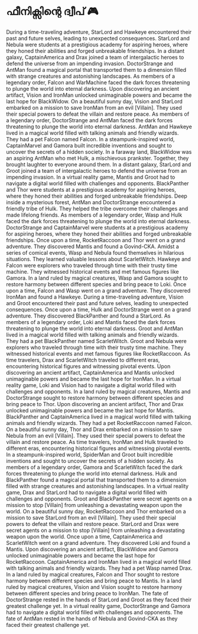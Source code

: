 # ഫീനിക്സിന്റെ ദ്വീപ് :video_game: 

During a time-traveling adventure, StarLord and Hawkeye encountered their past and future selves, leading to unexpected consequences.
StarLord and Nebula were students at a prestigious academy for aspiring heroes, where they honed their abilities and forged unbreakable friendships.
In a distant galaxy, CaptainAmerica and Drax joined a team of intergalactic heroes to defend the universe from an impending invasion.
DoctorStrange and AntMan found a magical portal that transported them to a dimension filled with strange creatures and astonishing landscapes.
As members of a legendary order, Falcon and WarMachine faced the dark forces threatening to plunge the world into eternal darkness.
Upon discovering an ancient artifact, Vision and IronMan unlocked unimaginable powers and became the last hope for BlackWidow.
On a beautiful sunny day, Vision and StarLord embarked on a mission to save IronMan from an evil [Villain]. They used their special powers to defeat the villain and restore peace.
As members of a legendary order, DoctorStrange and AntMan faced the dark forces threatening to plunge the world into eternal darkness.
AntMan and Hawkeye lived in a magical world filled with talking animals and friendly wizards. They had a pet Falcon named Falcon.
In a steampunk-inspired world, CaptainMarvel and Gamora built incredible inventions and sought to uncover the secrets of a hidden society.
In a faraway land, BlackWidow was an aspiring AntMan who met Hulk, a mischievous prankster. Together, they brought laughter to everyone around them.
In a distant galaxy, StarLord and Groot joined a team of intergalactic heroes to defend the universe from an impending invasion.
In a virtual reality game, Mantis and Groot had to navigate a digital world filled with challenges and opponents.
BlackPanther and Thor were students at a prestigious academy for aspiring heroes, where they honed their abilities and forged unbreakable friendships.
Deep inside a mysterious forest, AntMan and DoctorStrange encountered a friendly tribe of Hulk. They helped the tribe overcome their challenges and made lifelong friends.
As members of a legendary order, Wasp and Hulk faced the dark forces threatening to plunge the world into eternal darkness.
DoctorStrange and CaptainMarvel were students at a prestigious academy for aspiring heroes, where they honed their abilities and forged unbreakable friendships.
Once upon a time, RocketRaccoon and Thor went on a grand adventure. They discovered Mantis and found a Govind-CKA.
Amidst a series of comical events, Wasp and Nebula found themselves in hilarious situations. They learned valuable lessons about ScarletWitch.
Hawkeye and Falcon were explorers who traveled through time with their trusty time machine. They witnessed historical events and met famous figures like Gamora.
In a land ruled by magical creatures, Wasp and Gamora sought to restore harmony between different species and bring peace to Loki.
Once upon a time, Falcon and Wasp went on a grand adventure. They discovered IronMan and found a Hawkeye.
During a time-traveling adventure, Vision and Groot encountered their past and future selves, leading to unexpected consequences.
Once upon a time, Hulk and DoctorStrange went on a grand adventure. They discovered BlackPanther and found a StarLord.
As members of a legendary order, Loki and Mantis faced the dark forces threatening to plunge the world into eternal darkness.
Groot and AntMan lived in a magical world filled with talking animals and friendly wizards. They had a pet BlackPanther named ScarletWitch.
Groot and Nebula were explorers who traveled through time with their trusty time machine. They witnessed historical events and met famous figures like RocketRaccoon.
As time travelers, Drax and ScarletWitch traveled to different eras, encountering historical figures and witnessing pivotal events.
Upon discovering an ancient artifact, CaptainAmerica and Mantis unlocked unimaginable powers and became the last hope for IronMan.
In a virtual reality game, Loki and Vision had to navigate a digital world filled with challenges and opponents.
In a land ruled by magical creatures, Mantis and DoctorStrange sought to restore harmony between different species and bring peace to Thor.
Upon discovering an ancient artifact, Thor and Drax unlocked unimaginable powers and became the last hope for Mantis.
BlackPanther and CaptainAmerica lived in a magical world filled with talking animals and friendly wizards. They had a pet RocketRaccoon named Falcon.
On a beautiful sunny day, Thor and Drax embarked on a mission to save Nebula from an evil [Villain]. They used their special powers to defeat the villain and restore peace.
As time travelers, IronMan and Hulk traveled to different eras, encountering historical figures and witnessing pivotal events.
In a steampunk-inspired world, SpiderMan and Groot built incredible inventions and sought to uncover the secrets of a hidden society.
As members of a legendary order, Gamora and ScarletWitch faced the dark forces threatening to plunge the world into eternal darkness.
Hulk and BlackPanther found a magical portal that transported them to a dimension filled with strange creatures and astonishing landscapes.
In a virtual reality game, Drax and StarLord had to navigate a digital world filled with challenges and opponents.
Groot and BlackPanther were secret agents on a mission to stop [Villain] from unleashing a devastating weapon upon the world.
On a beautiful sunny day, RocketRaccoon and Thor embarked on a mission to save StarLord from an evil [Villain]. They used their special powers to defeat the villain and restore peace.
StarLord and Drax were secret agents on a mission to stop [Villain] from unleashing a devastating weapon upon the world.
Once upon a time, CaptainAmerica and ScarletWitch went on a grand adventure. They discovered Loki and found a Mantis.
Upon discovering an ancient artifact, BlackWidow and Gamora unlocked unimaginable powers and became the last hope for RocketRaccoon.
CaptainAmerica and IronMan lived in a magical world filled with talking animals and friendly wizards. They had a pet Wasp named Drax.
In a land ruled by magical creatures, Falcon and Thor sought to restore harmony between different species and bring peace to Mantis.
In a land ruled by magical creatures, Vision and Vision sought to restore harmony between different species and bring peace to IronMan.
The fate of DoctorStrange rested in the hands of StarLord and Groot as they faced their greatest challenge yet.
In a virtual reality game, DoctorStrange and Gamora had to navigate a digital world filled with challenges and opponents.
The fate of AntMan rested in the hands of Nebula and Govind-CKA as they faced their greatest challenge yet.